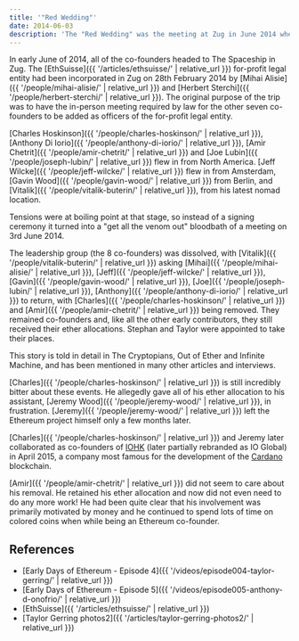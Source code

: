 ```yaml
---
title: '"Red Wedding"'
date: 2014-06-03
description: 'The "Red Wedding" was the meeting at Zug in June 2014 where Charles Hoskinson and Amir Chetrit were ejected from the project'
---
```


In early June of 2014, all of the co-founders headed to The Spaceship in Zug.  The [EthSuisse]({{ '/articles/ethsuisse/' | relative_url }}) for-profit legal entity had been incorporated in Zug on 28th February 2014 by [Mihai Alisie]({{ '/people/mihai-alisie/' | relative_url }}) and [Herbert Sterchi]({{ '/people/herbert-sterchi/' | relative_url }}).  The original purpose of the trip was to have the in-person meeting required by law for the other seven co-founders to be added as officers of the for-profit legal entity.

[Charles Hoskinson]({{ '/people/charles-hoskinson/' | relative_url }}), [Anthony Di Iorio]({{ '/people/anthony-di-iorio/' | relative_url }}), [Amir Chetrit]({{ '/people/amir-chetrit/' | relative_url }}) and [Joe Lubin]({{ '/people/joseph-lubin/' | relative_url }}) flew in from North America.  [Jeff Wilcke]({{ '/people/jeff-wilcke/' | relative_url }}) flew in from Amsterdam, [Gavin Wood]({{ '/people/gavin-wood/' | relative_url }}) from Berlin, and [Vitalik]({{ '/people/vitalik-buterin/' | relative_url }}), from his latest nomad location.

Tensions were at boiling point at that stage, so instead of a signing ceremony it turned into a "get all the venom out" bloodbath of a meeting on 3rd June 2014.

The leadership group (the 8 co-founders) was dissolved, with [Vitalik]({{ '/people/vitalik-buterin/' | relative_url }}) asking [Mihai]({{ '/people/mihai-alisie/' | relative_url }}), [Jeff]({{ '/people/jeff-wilcke/' | relative_url }}), [Gavin]({{ '/people/gavin-wood/' | relative_url }}), [Joe]({{ '/people/joseph-lubin/' | relative_url }}), [Anthony]({{ '/people/anthony-di-iorio/' | relative_url }}) to return, with [Charles]({{ '/people/charles-hoskinson/' | relative_url }}) and [Amir]({{ '/people/amir-chetrit/' | relative_url }}) being removed.  They remained co-founders and, like all the other early contributors, they still received their ether allocations.  Stephan and Taylor were appointed to take their places.

This story is told in detail in The Cryptopians, Out of Ether and Infinite Machine, and has been mentioned in many other articles and interviews.

[Charles]({{ '/people/charles-hoskinson/' | relative_url }}) is still incredibly bitter about these events.  He allegedly gave all of his ether allocation to his assistant, [Jeremy Wood]({{ '/people/jeremy-wood/' | relative_url }}), in frustration.  [Jeremy]({{ '/people/jeremy-wood/' | relative_url }}) left the Ethereum project himself only a few months later.

[Charles]({{ '/people/charles-hoskinson/' | relative_url }}) and Jeremy later collaborated as co-founders of [IOHK](https://iohk.io/) (later partially rebranded as IO Global) in April 2015, a company most famous for the development of the [Cardano](https://en.wikipedia.org/wiki/Cardano_(blockchain_platform)) blockchain.

[Amir]({{ '/people/amir-chetrit/' | relative_url }}) did not seem to care about his removal.  He retained his ether allocation and now did not even need to do any more work!  He had been quite clear that his involvement was primarily motivated by money and he continued to spend lots of time on colored coins when while being an Ethereum co-founder.

## References

- [Early Days of Ethereum - Episode 4]({{ '/videos/episode004-taylor-gerring/' | relative_url }})
- [Early Days of Ethereum - Episode 5]({{ '/videos/episode005-anthony-d-onofrio/' | relative_url }})
- [EthSuisse]({{ '/articles/ethsuisse/' | relative_url }})
- [Taylor Gerring photos2]({{ '/articles/taylor-gerring-photos2/' | relative_url }})
